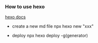 ### How to use hexo

[hexo docs](https://hexo.io/zh-cn/docs/commands.html)

- create a new md file
  npx hexo new "xxx"

- deploy 
  npx hexo deploy -g(generator)
